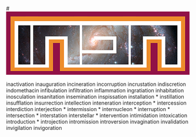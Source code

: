 #![In9n Logo](logo.png "In9n")

inactivation
inauguration
incineration
incorruption
incrustation
indiscretion
indomethacin
infibulation
infiltration
inflammation
ingratiation
inhabitation
inosculation
insanitation
insemination
inspissation
installation *
instillation
insufflation
insurrection
intellection
inteneration
interception *
intercession
interdiction
interjection *
intermission *
internucleon *
interruption *
intersection *
interstation
interstellar *
intervention
intimidation
intoxication
introduction *
introjection
intromission
introversion
invagination
invalidation
invigilation
invigoration
